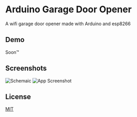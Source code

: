 
# Arduino Garage Door Opener 

A wifi garage door opener made with Arduino and esp8266


## Demo

Soon:tm:

## Screenshots

![Schemaic](https://us-east-1.tixte.net/uploads/dishit.tixte.co/1.png)
![App Screenshot](https://us-east-1.tixte.net/uploads/dishit.tixte.co/2.png)


## License

[MIT](https://choosealicense.com/licenses/mit/)

